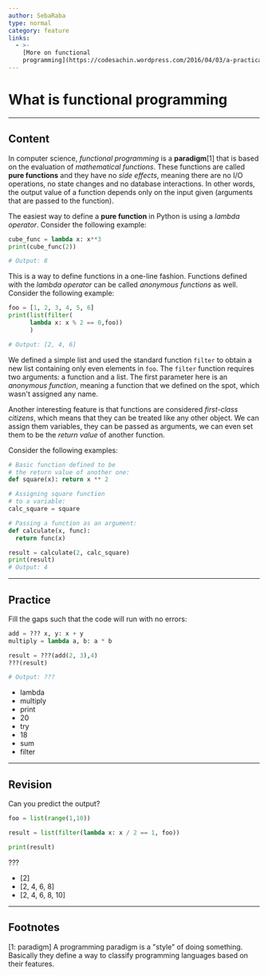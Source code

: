```yaml
---
author: SebaRaba
type: normal
category: feature
links:
  - >-
    [More on functional
    programming](https://codesachin.wordpress.com/2016/04/03/a-practical-introduction-to-functional-programming-for-python-coders/){website}
---
```


# What is functional programming


---

## Content

In computer science, *functional programming* is a **paradigm**[1] that is based on the evaluation of *mathematical functions*. These functions are called **pure functions** and they have no *side effects*, meaning there are no I/O operations, no state changes and no database interactions. In other words, the output value of a function depends only on the input given (arguments that are passed to the function).

The easiest way to define a **pure function** in Python is using a *lambda operator*. Consider the following example:

```py
cube_func = lambda x: x**3
print(cube_func(2))

# Output: 8
```

This is a way to define functions in a one-line fashion. Functions defined with the *lambda operator* can be called *anonymous functions* as well. Consider the following example:

```py
foo = [1, 2, 3, 4, 5, 6]
print(list(filter(
      lambda x: x % 2 == 0,foo))
      )

# Output: [2, 4, 6]
```

We defined a simple list and used the standard function `filter` to obtain a new list containing only even elements in `foo`.
The `filter` function requires two arguments: a function and a list. The first parameter here is an *anonymous function*, meaning a function that we defined on the spot, which wasn't assigned any name.

Another interesting feature is that functions are considered *first-class citizens*, which means that they can be treated like any other object. We can assign them variables, they can be passed as arguments, we can even set them to be the *return value* of another function.

Consider the following examples:

```py
# Basic function defined to be
# the return value of another one:
def square(x): return x ** 2

# Assigning square function
# to a variable:
calc_square = square

# Passing a function as an argument:
def calculate(x, func):
  return func(x)

result = calculate(2, calc_square)
print(result)
# Output: 4
```


---

## Practice

Fill the gaps such that the code will run with no errors:

```py
add = ??? x, y: x + y
multiply = lambda a, b: a * b

result = ???(add(2, 3),4)
???(result)

# Output: ???
```

- lambda
- multiply
- print
- 20
- try
- 18
- sum
- filter


---

## Revision

Can you predict the output?

```py
foo = list(range(1,10))

result = list(filter(lambda x: x / 2 == 1, foo))

print(result)

```

???

- [2]
- [2, 4, 6, 8]
- [2, 4, 6, 8, 10]


---

## Footnotes

[1: paradigm]
A programming paradigm is a "style" of doing something. Basically they define a way to classify programming languages based on their features.
